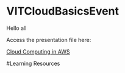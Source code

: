 # VITCloudBasicsEvent

Hello all

Access the presentation file here:

<a href=""> Cloud Computing in AWS </a>

#Learning Resources





